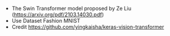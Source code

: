 - The Swin Transformer model proposed by Ze Liu (https://arxiv.org/pdf/2103.14030.pdf)
- Use Dataset Fashion MNIST
- Credit https://github.com/yingkaisha/keras-vision-transformer
